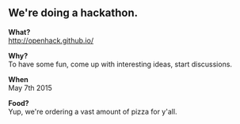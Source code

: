 ## We're doing a hackathon.
**What?**  
http://openhack.github.io/  

**Why?**  
To have some fun, come up with interesting ideas, start discussions.  

**When**   
May 7th 2015  

**Food?**  
Yup, we're ordering a vast amount of pizza for y'all.  